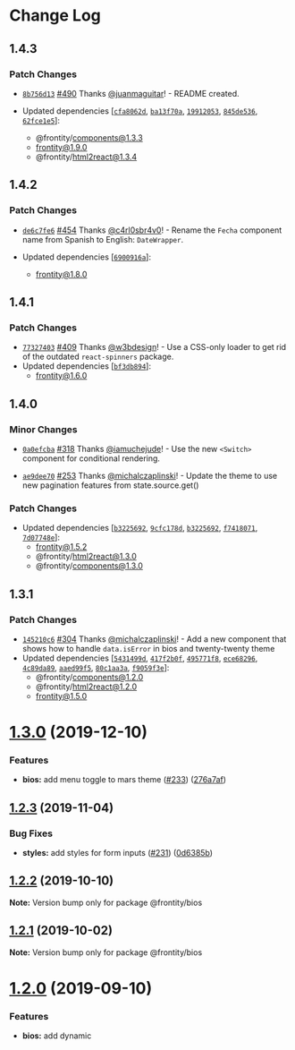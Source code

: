 # Change Log

## 1.4.3

### Patch Changes

- [`8b756d13`](https://github.com/frontity/frontity/commit/8b756d13a696ad41796f5e687fc77d2556618f66) [#490](https://github.com/frontity/frontity/pull/490) Thanks [@juanmaguitar](https://github.com/juanmaguitar)! - README created.

- Updated dependencies [[`cfa8062d`](https://github.com/frontity/frontity/commit/cfa8062d60ccf46b3e0c5aa5490e4e03f1b693a5), [`ba13f70a`](https://github.com/frontity/frontity/commit/ba13f70ae2a4360ca21c77aed1c920c02e9d45b8), [`19912053`](https://github.com/frontity/frontity/commit/1991205379a103bc4ec09397cca99c1f2ba09a2d), [`845de536`](https://github.com/frontity/frontity/commit/845de536d111105dd3f636c3543170a676ac65cc), [`62fce1e5`](https://github.com/frontity/frontity/commit/62fce1e5c117faeb5902dc0ddae3b13d95cd925b)]:
  - @frontity/components@1.3.3
  - frontity@1.9.0
  - @frontity/html2react@1.3.4

## 1.4.2

### Patch Changes

- [`de6c7fe6`](https://github.com/frontity/frontity/commit/de6c7fe6e43510dddf26e8afbe1ef05ac5ab379c) [#454](https://github.com/frontity/frontity/pull/454) Thanks [@c4rl0sbr4v0](https://github.com/c4rl0sbr4v0)! - Rename the `Fecha` component name from Spanish to English: `DateWrapper`.

- Updated dependencies [[`6900916a`](https://github.com/frontity/frontity/commit/6900916ace309d3cc55b9c732124df5d3db96838)]:
  - frontity@1.8.0

## 1.4.1

### Patch Changes

- [`77327403`](https://github.com/frontity/frontity/commit/77327403a8fbd44ba6780c3f1be016fda219298b) [#409](https://github.com/frontity/frontity/pull/409) Thanks [@w3bdesign](https://github.com/w3bdesign)! - Use a CSS-only loader to get rid of the outdated `react-spinners` package.
- Updated dependencies [[`bf3db894`](https://github.com/frontity/frontity/commit/bf3db8949c7ae85c699a9c5a4613185e4ba0baaa)]:
  - frontity@1.6.0

## 1.4.0

### Minor Changes

- [`0a0efcba`](https://github.com/frontity/frontity/commit/0a0efcba58a76ef878f03261fc5775d94b21313c) [#318](https://github.com/frontity/frontity/pull/318) Thanks [@iamuchejude](https://github.com/iamuchejude)! - Use the new `<Switch>` component for conditional rendering.

* [`ae9dee70`](https://github.com/frontity/frontity/commit/ae9dee7072d8918f948568ad7e7f0264c9863ad2) [#253](https://github.com/frontity/frontity/pull/253) Thanks [@michalczaplinski](https://github.com/michalczaplinski)! - Update the theme to use new pagination features from state.source.get()

### Patch Changes

- Updated dependencies [[`b3225692`](https://github.com/frontity/frontity/commit/b32256929351b66647f64900cc59862ee7c702a7), [`9cfc178d`](https://github.com/frontity/frontity/commit/9cfc178dc1fb67381607ca67756d629f311bb9f9), [`b3225692`](https://github.com/frontity/frontity/commit/b32256929351b66647f64900cc59862ee7c702a7), [`f7418071`](https://github.com/frontity/frontity/commit/f741807197c4cda5df2e43f5496a121428d309bf), [`7d07748e`](https://github.com/frontity/frontity/commit/7d07748e3b19c6c4599116e95fa91a472f9e3aa3)]:
  - frontity@1.5.2
  - @frontity/html2react@1.3.0
  - @frontity/components@1.3.0

## 1.3.1

### Patch Changes

- [`145210c6`](https://github.com/frontity/frontity/commit/145210c63d5a4a607bd06c01297949214c0a9d40) [#304](https://github.com/frontity/frontity/pull/304) Thanks [@michalczaplinski](https://github.com/michalczaplinski)! - Add a new component that shows how to handle `data.isError` in bios and twenty-twenty theme
- Updated dependencies [[`5431499d`](https://github.com/frontity/frontity/commit/5431499db510997374d4459ae5675c845fa90f0c), [`417f2b0f`](https://github.com/frontity/frontity/commit/417f2b0f0b6f5626be253eb3f1be2daf257b71ef), [`495771f8`](https://github.com/frontity/frontity/commit/495771f83951f192f92d3162221cedc9b791e399), [`ece68296`](https://github.com/frontity/frontity/commit/ece68296d4fa68d63d10bdfa528da83f826e7f18), [`4c89da89`](https://github.com/frontity/frontity/commit/4c89da8968533a3a340b5b5981108c092a743fb2), [`aaed99f5`](https://github.com/frontity/frontity/commit/aaed99f56d02e96b6713d901e06bcfd631b6c92c), [`80c1aa3a`](https://github.com/frontity/frontity/commit/80c1aa3aee6cf04f46d6fa1a409abfcae2c511cc), [`f9059f3e`](https://github.com/frontity/frontity/commit/f9059f3e41e6d600b6bfee1e0220b25f5efda039)]:
  - @frontity/components@1.2.0
  - @frontity/html2react@1.2.0
  - frontity@1.5.0

# [1.3.0](https://github.com/frontity/frontity/compare/@frontity/bios@1.2.3...@frontity/bios@1.3.0) (2019-12-10)

### Features

- **bios:** add menu toggle to mars theme ([#233](https://github.com/frontity/frontity/issues/233)) ([276a7af](https://github.com/frontity/frontity/commit/276a7af))

## [1.2.3](https://github.com/frontity/frontity/compare/@frontity/bios@1.2.2...@frontity/bios@1.2.3) (2019-11-04)

### Bug Fixes

- **styles:** add styles for form inputs ([#231](https://github.com/frontity/frontity/issues/231)) ([0d6385b](https://github.com/frontity/frontity/commit/0d6385b))

## [1.2.2](https://github.com/frontity/frontity/compare/@frontity/bios@1.2.1...@frontity/bios@1.2.2) (2019-10-10)

**Note:** Version bump only for package @frontity/bios

## [1.2.1](https://github.com/frontity/frontity/compare/@frontity/bios@1.2.0...@frontity/bios@1.2.1) (2019-10-02)

**Note:** Version bump only for package @frontity/bios

# [1.2.0](https://github.com/frontity/frontity/compare/@frontity/bios@1.1.10...@frontity/bios@1.2.0) (2019-09-10)

### Features

- **bios:** add dynamic <title> tags ([e771ce4](https://github.com/frontity/frontity/commit/e771ce4))

## [1.1.10](https://github.com/frontity/frontity/compare/@frontity/bios@1.1.9...@frontity/bios@1.1.10) (2019-08-14)

**Note:** Version bump only for package @frontity/bios

## [1.1.9](https://github.com/frontity/frontity/compare/@frontity/bios@1.1.8...@frontity/bios@1.1.9) (2019-08-12)

### Bug Fixes

- **components:** fixes image component ([#171](https://github.com/frontity/frontity/issues/171)) ([566b8f9](https://github.com/frontity/frontity/commit/566b8f9))

## [1.1.8](https://github.com/frontity/frontity/compare/@frontity/bios@1.1.7...@frontity/bios@1.1.8) (2019-07-12)

**Note:** Version bump only for package @frontity/bios

## [1.1.7](https://github.com/frontity/frontity/compare/@frontity/bios@1.1.6...@frontity/bios@1.1.7) (2019-07-04)

**Note:** Version bump only for package @frontity/bios

## [1.1.6](https://github.com/frontity/frontity/compare/@frontity/bios@1.1.5...@frontity/bios@1.1.6) (2019-07-04)

### Bug Fixes

- **bios:** support external links in Link component ([#157](https://github.com/frontity/frontity/issues/157)) ([ff3c761](https://github.com/frontity/frontity/commit/ff3c761))

## [1.1.5](https://github.com/frontity/frontity/compare/@frontity/bios@1.1.4...@frontity/bios@1.1.5) (2019-07-01)

**Note:** Version bump only for package @frontity/bios

## [1.1.4](https://github.com/frontity/frontity/compare/@frontity/bios@1.1.3...@frontity/bios@1.1.4) (2019-06-20)

**Note:** Version bump only for package @frontity/bios

## [1.1.3](https://github.com/frontity/frontity/compare/@frontity/bios@1.1.2...@frontity/bios@1.1.3) (2019-06-20)

**Note:** Version bump only for package @frontity/bios

## [1.1.2](https://github.com/frontity/frontity/compare/@frontity/bios@1.1.1...@frontity/bios@1.1.2) (2019-06-20)

**Note:** Version bump only for package @frontity/bios

## [1.1.1](https://github.com/frontity/frontity/compare/@frontity/bios@1.1.0...@frontity/bios@1.1.1) (2019-06-19)

### Bug Fixes

- **bios:** add meta description and fix title font size ([d9e4f16](https://github.com/frontity/frontity/commit/d9e4f16))
- **bios:** add padding to solve Tap target not sized appropriately ([e0c3e1d](https://github.com/frontity/frontity/commit/e0c3e1d))
- **bios:** change some HTML tags to improve accessibility ([2a73db4](https://github.com/frontity/frontity/commit/2a73db4))

# [1.1.0](https://github.com/frontity/frontity/compare/@frontity/bios@1.0.3...@frontity/bios@1.1.0) (2019-06-19)

### Bug Fixes

- **source-get:** make isFetching and isReady properties to be always present ([#122](https://github.com/frontity/frontity/issues/122)) ([6d2e485](https://github.com/frontity/frontity/commit/6d2e485))

### Features

- **html2react:** first implementation of Html2React ([#116](https://github.com/frontity/frontity/issues/116)) ([aa2b6f6](https://github.com/frontity/frontity/commit/aa2b6f6))
- **packages:** creates packages @frontity/components, @frontity/hooks, and adds image processor to @frontity/html2react ([#130](https://github.com/frontity/frontity/issues/130)) ([6af4aa1](https://github.com/frontity/frontity/commit/6af4aa1))

## [1.0.3](https://github.com/frontity/frontity/compare/@frontity/bios@1.0.2...@frontity/bios@1.0.3) (2019-06-05)

**Note:** Version bump only for package @frontity/bios

## [1.0.2](https://github.com/frontity/frontity/compare/@frontity/bios@1.0.1...@frontity/bios@1.0.2) (2019-06-05)

**Note:** Version bump only for package @frontity/bios

## [1.0.1](https://github.com/frontity/frontity/compare/@frontity/bios@1.0.0...@frontity/bios@1.0.1) (2019-06-05)

### Bug Fixes

- **all:** update typscript and fix some keywords ([1fe5fec](https://github.com/frontity/frontity/commit/1fe5fec))

# [1.0.0](https://github.com/frontity/frontity/compare/@frontity/bios@0.4.1...@frontity/bios@1.0.0) (2019-06-05)

### Bug Fixes

- **mars:** fix package.json dependencies ([5f412e1](https://github.com/frontity/frontity/commit/5f412e1))
- **mars:** removes html folder ([53f9334](https://github.com/frontity/frontity/commit/53f9334))
- **bios:** addapt to new mode ([0759bdc](https://github.com/frontity/frontity/commit/0759bdc))
- **bios:** use all router params in Theme ([1c2e073](https://github.com/frontity/frontity/commit/1c2e073))
- **spinne:** fixes import to reduce bundle ([84278b2](https://github.com/frontity/frontity/commit/84278b2))

### Features

- **core:** merge arrays found in state instead of overwriting them ([#117](https://github.com/frontity/frontity/issues/117)) ([45dcacb](https://github.com/frontity/frontity/commit/45dcacb))
- **bios:** adapt to router and source changes ([39b22a9](https://github.com/frontity/frontity/commit/39b22a9))
- **source:** change 'data' to 'get' and 'dataMap' to 'data' ([f32be1a](https://github.com/frontity/frontity/commit/f32be1a))
- **tiny-router:** implement auto fetching ([#113](https://github.com/frontity/frontity/issues/113)) ([3865c6b](https://github.com/frontity/frontity/commit/3865c6b))

### BREAKING CHANGES

- **core:** Arrays found in state are merged instead of overwritten
- **source:** changes source API ("data" by "get")

## [0.4.1](https://github.com/frontity/frontity/compare/@frontity/bios@0.4.0...@frontity/bios@0.4.1) (2019-05-29)

**Note:** Version bump only for package @frontity/bios

# [0.4.0](https://github.com/frontity/frontity/compare/@frontity/bios@0.3.7...@frontity/bios@0.4.0) (2019-05-28)

### Features

- **list:** adds support for author lists ([#93](https://github.com/frontity/frontity/issues/93)) ([85586ee](https://github.com/frontity/frontity/commit/85586ee))

## [0.3.7](https://github.com/frontity/frontity/compare/@frontity/bios@0.3.6...@frontity/bios@0.3.7) (2019-05-27)

**Note:** Version bump only for package @frontity/bios

## [0.3.6](https://github.com/frontity/frontity/compare/@frontity/bios@0.3.5...@frontity/bios@0.3.6) (2019-05-27)

**Note:** Version bump only for package @frontity/bios

## [0.3.5](https://github.com/frontity/frontity/compare/@frontity/bios@0.3.4...@frontity/bios@0.3.5) (2019-05-20)

**Note:** Version bump only for package @frontity/bios

## [0.3.4](https://github.com/frontity/frontity/compare/@frontity/bios@0.3.3...@frontity/bios@0.3.4) (2019-05-17)

### Bug Fixes

- **bios:** use useEffect for prefetching ([f81c84d](https://github.com/frontity/frontity/commit/f81c84d))

## [0.3.3](https://github.com/frontity/frontity/compare/@frontity/bios@0.3.2...@frontity/bios@0.3.3) (2019-05-17)

**Note:** Version bump only for package @frontity/bios

## [0.3.2](https://github.com/frontity/frontity/compare/@frontity/bios@0.3.1...@frontity/bios@0.3.2) (2019-05-16)

**Note:** Version bump only for package @frontity/bios

## [0.3.1](https://github.com/frontity/frontity/compare/@frontity/bios@0.3.0...@frontity/bios@0.3.1) (2019-05-16)

**Note:** Version bump only for package @frontity/bios

# [0.3.0](https://github.com/frontity/frontity/compare/@frontity/bios@0.2.0...@frontity/bios@0.3.0) (2019-05-16)

### Features

- **list:** adds pagination to bios ([58a3c3e](https://github.com/frontity/frontity/commit/58a3c3e))

# [0.2.0](https://github.com/frontity/frontity/compare/@frontity/bios@0.1.7...@frontity/bios@0.2.0) (2019-05-16)

### Features

- **bios:** add 404 page ([#64](https://github.com/frontity/frontity/issues/64)) ([cf7cce5](https://github.com/frontity/frontity/commit/cf7cce5))

## [0.1.7](https://github.com/frontity/frontity/compare/@frontity/bios@0.1.6...@frontity/bios@0.1.7) (2019-05-16)

**Note:** Version bump only for package @frontity/bios

## [0.1.6](https://github.com/frontity/frontity/compare/@frontity/bios@0.1.5...@frontity/bios@0.1.6) (2019-05-16)

**Note:** Version bump only for package @frontity/bios

## [0.1.5](https://github.com/frontity/frontity/compare/@frontity/bios@0.1.4...@frontity/bios@0.1.5) (2019-05-16)

**Note:** Version bump only for package @frontity/bios

## [0.1.4](https://github.com/frontity/frontity/compare/@frontity/bios@0.1.3...@frontity/bios@0.1.4) (2019-05-15)

**Note:** Version bump only for package @frontity/bios

## [0.1.3](https://github.com/frontity/frontity/compare/@frontity/bios@0.1.2...@frontity/bios@0.1.3) (2019-05-15)

**Note:** Version bump only for package @frontity/bios

## 0.1.2 (2019-05-15)

**Note:** Version bump only for package @frontity/bios

## 0.1.1 (2019-05-15)

**Note:** Version bump only for package @frontity/bios
